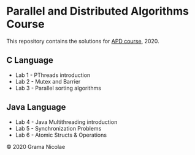 # Parallel and Distributed Algorithms Course

This repository contains the solutions for [APD course](https://ocw.cs.pub.ro/courses/apd), 2020.

## C Language

- Lab 1 - PThreads introduction
- Lab 2 - Mutex and Barrier
- Lab 3 - Parallel sorting algorithms

## Java Language

- Lab 4 - Java Multithreading introduction
- Lab 5 - Synchronization Problems
- Lab 6 - Atomic Structs & Operations

© 2020 Grama Nicolae
